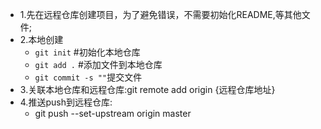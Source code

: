 * 1.先在远程仓库创建项目，为了避免错误，不需要初始化README,等其他文件;
* 2.本地创建
    - `git init` #初始化本地仓库
    - `git add .` #添加文件到本地仓库
    - `git commit -s ""`提交文件
* 3.关联本地仓库和远程仓库:git remote add origin {远程仓库地址}
* 4.推送push到远程仓库:
    - git push --set-upstream origin master
